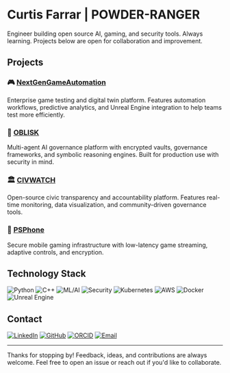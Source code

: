 # Curtis Farrar | POWDER-RANGER

Engineer building open source AI, gaming, and security tools. Always learning. Projects below are open for collaboration and improvement.

## Projects

### 🎮 [NextGenGameAutomation](https://github.com/POWDER-RANGER/NextGenGameAutomation)

Enterprise game testing and digital twin platform. Features automation workflows, predictive analytics, and Unreal Engine integration to help teams test more efficiently.

### 🤖 [OBLISK](https://github.com/POWDER-RANGER/OBLISK)

Multi-agent AI governance platform with encrypted vaults, governance frameworks, and symbolic reasoning engines. Built for production use with security in mind.

### 🏛️ [CIVWATCH](https://github.com/POWDER-RANGER/CIVWATCH)

Open-source civic transparency and accountability platform. Features real-time monitoring, data visualization, and community-driven governance tools.

### 📱 [PSPhone](https://github.com/POWDER-RANGER/PSPhone)

Secure mobile gaming infrastructure with low-latency game streaming, adaptive controls, and encryption.

## Technology Stack

![Python](https://img.shields.io/badge/Python-3776AB?style=for-the-badge&logo=python&logoColor=white)
![C++](https://img.shields.io/badge/C++-00599C?style=for-the-badge&logo=cplusplus&logoColor=white)
![ML/AI](https://img.shields.io/badge/ML%2FAI-FF6F00?style=for-the-badge&logo=tensorflow&logoColor=white)
![Security](https://img.shields.io/badge/Security-DC382D?style=for-the-badge&logo=security&logoColor=white)
![Kubernetes](https://img.shields.io/badge/Kubernetes-326CE5?style=for-the-badge&logo=kubernetes&logoColor=white)
![AWS](https://img.shields.io/badge/AWS-FF9900?style=for-the-badge&logo=amazon-aws&logoColor=white)
![Docker](https://img.shields.io/badge/Docker-2496ED?style=for-the-badge&logo=docker&logoColor=white)
![Unreal Engine](https://img.shields.io/badge/Unreal_Engine-0E1128?style=for-the-badge&logo=unreal-engine&logoColor=white)

## Contact

[![LinkedIn](https://img.shields.io/badge/LinkedIn-0077B5?style=for-the-badge&logo=linkedin&logoColor=white)](https://www.linkedin.com/in/curtis-farrar)
[![GitHub](https://img.shields.io/badge/GitHub-100000?style=for-the-badge&logo=github&logoColor=white)](https://github.com/POWDER-RANGER)
[![ORCID](https://img.shields.io/badge/ORCID-A6CE39?style=for-the-badge&logo=orcid&logoColor=white)](https://orcid.org/0009-0008-9273-2458)
[![Email](https://img.shields.io/badge/Email-D14836?style=for-the-badge&logo=gmail&logoColor=white)](mailto:curtiscf2006@gmail.com)

---

Thanks for stopping by! Feedback, ideas, and contributions are always welcome. Feel free to open an issue or reach out if you'd like to collaborate.
